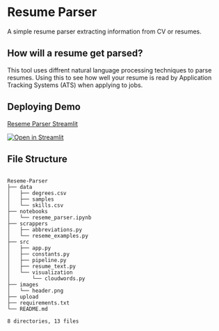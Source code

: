 # Resume Parser

A simple resume parser extracting information from CV or resumes.

## How will a resume get parsed?

This tool uses diffrent natural language processing techniques to parse resumes. Using this to see how well your resume is read by Application Tracking Systems (ATS) when applying to jobs.

## Deploying Demo

[Reseme Parser Streamlit](https://mohamedsaadmoustafa-reseme-parser-srcapp-lmw5d4.streamlitapp.com/) 

[![Open in Streamlit](https://static.streamlit.io/badges/streamlit_badge_black_white.svg)](https://mohamedsaadmoustafa-reseme-parser-srcapp-lmw5d4.streamlitapp.com)

## File Structure

```

Reseme-Parser
├── data
│   ├── degrees.csv
│   ├── samples
│   └── skills.csv
├── notebooks
│   └── reseme_parser.ipynb
├── scrappers
│   ├── abbreviations.py
│   └── reseme_examples.py
├── src
│   ├── app.py
│   ├── constants.py
│   ├── pipeline.py
│   ├── resume_text.py
│   └── visualization
│       └── cloudwords.py
├── images
│   └── header.png
├── upload
├── requirements.txt
└── README.md

8 directories, 13 files

```
